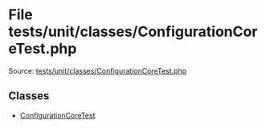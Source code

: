 File tests/unit/classes/ConfigurationCoreTest.php
=========

Source: [tests/unit/classes/ConfigurationCoreTest.php](https://github.com/PrestaShop/PrestaShop/blob/1.6.0.14/tests/unit/classes/ConfigurationCoreTest.php)


Classes
-------

* [ConfigurationCoreTest](class.ConfigurationCoreTest.md)

